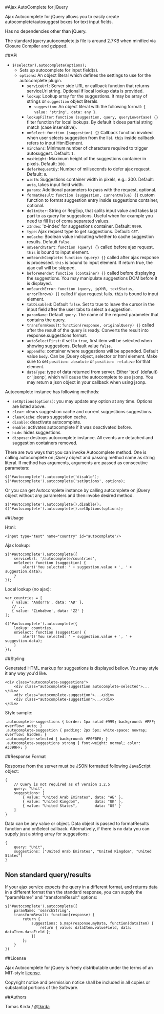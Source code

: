 #Ajax AutoComplete for jQuery

Ajax Autocomplete for jQuery allows you to easily create 
autocomplete/autosuggest boxes for text input fields.

Has no dependencies other than jQuery.

The standard jquery.autocomplete.js file is around 2.7KB when minified via Closure Compiler and gzipped.

##API

* `$(selector).autocomplete(options);`
    * Sets up autocomplete for input field(s).
    * `options`: An object literal which defines the settings to use for the autocomplete plugin.
        * `serviceUrl`: Server side URL or callback function that returns serviceUrl string. Optional if local lookup data is provided.
        * `lookup`: Lookup array for the suggestions. It may be array of strings or `suggestion` object literals.
            * `suggestion`: An object literal with the following format: `{ value: 'string', data: any }`.
        * `lookupFilter`: `function (suggestion, query, queryLowerCase) {}` filter function for local lookups. By default it does partial string match (case insensitive).
        * `onSelect`: `function (suggestion) {}` Callback function invoked when user selects suggestion 
          from the list. `this` inside callback refers to input HtmlElement.
        * `minChars`: Minimum number of characters required to trigger autosuggest. Default: `1`.
        * `maxHeight`: Maximum height of the suggestions container in pixels. Default: `300`.
        * `deferRequestBy`: Number of miliseconds to defer ajax request. Default: `0`.
        * `width`: Suggestions container width in pixels, e.g.: 300. Default: `auto`, takes input field width.
        * `params`: Additional parameters to pass with the request, optional.
        * `formatResult`: `function (suggestion, currentValue) {}` custom function to 
          format suggestion entry inside suggestions container, optional. 
        * `delimiter`: String or RegExp, that splits input value and takes last part to as query for suggestions.
          Useful when for example you need to fill list of  coma separated values.
        * `zIndex`: 'z-index' for suggestions container. Default: `9999`.
        * `type`: Ajax request type to get suggestions. Default: `GET`.
        * `noCache`: Boolean value indicating whether to cache suggestion results. Default `false`.
        * `onSearchStart`: `function (query) {}` called before ajax request. `this` is bound to input element.
        * `onSearchComplete`: `function (query) {}` called after ajax response is processed. `this` is bound to input element. If return true, the ajax call will be skipped.
        * `beforeRender`: `function (container) {}` called before displaying the suggestions. You may manipulate suggestions DOM before it is displayed.
        * `onSearchError`: `function (query, jqXHR, textStatus, errorThrown) {}` called if ajax request fails. `this` is bound to input element.
        * `tabDisabled`: Default `false`. Set to true to leave the cursor in the input field after the user tabs to select a suggestion.
        * `paramName`: Default `query`. The name of the request parameter that contains the query.
        * `transformResult`: `function(response, originalQuery) {}` called after the result of the query is ready. Converts the result into response.suggestions format.
        * `autoSelectFirst`: if set to `true`, first item will be selected when showing suggestions. Default value `false`.
        * `appendTo`: container where suggestions will be appended. Default value `body`. Can be jQuery object, selector or html element. Make sure to set `position: absolute` or `position: relative` for that element.
        * `dataType`: type of data returned from server. Either 'text' (default) or 'jsonp', which will cause the autocomplete to use jsonp. You may return a json object in your callback when using jsonp.

Autocomplete instance has following methods:

* `setOptions(options)`: you may update any option at any time. Options are listed above.
* `clear`: clears suggestion cache and current suggestions suggestions.
* `clearCache`: clears suggestion cache.
* `disable`: deactivate autocomplete.
* `enable`: activates autocomplete if it was deactivated before.
* `hide`: hides suggestions.
* `dispose`: destroys autocomplete instance. All events are detached and suggestion containers removed.

There are two ways that you can invoke Autocomplete method. One is calling autocomplete on jQuery object and passing method name as string literal. 
If method has arguments, arguments are passed as consecutive parameters:

    $('#autocomplete').autocomplete('disable');
    $('#autocomplete').autocomplete('setOptions', options);

Or you can get Autocomplete instance by calling autcomplete on jQuery object without any parameters and then invoke desired method.

    $('#autocomplete').autocomplete().disable();
    $('#autocomplete').autocomplete().setOptions(options);

##Usage

Html:

    <input type="text" name="country" id="autocomplete"/>

Ajax lookup:

    $('#autocomplete').autocomplete({
        serviceUrl: '/autocomplete/countries',
        onSelect: function (suggestion) {
            alert('You selected: ' + suggestion.value + ', ' + suggestion.data);
        }
    });

Local lookup (no ajax):

    var countries = [
       { value: 'Andorra', data: 'AD' },
       // ...
       { value: 'Zimbabwe', data: 'ZZ' }
    ];

    $('#autocomplete').autocomplete({
        lookup: countries,
        onSelect: function (suggestion) {
            alert('You selected: ' + suggestion.value + ', ' + suggestion.data);
        }
    });

##Styling

Generated HTML markup for suggestions is displayed bellow. You may style it any way you'd like.

    <div class="autocomplete-suggestions">
        <div class="autocomplete-suggestion autocomplete-selected">...</div>
        <div class="autocomplete-suggestion">...</div>
        <div class="autocomplete-suggestion">...</div>
    </div>

Style sample:

    .autocomplete-suggestions { border: 1px solid #999; background: #FFF; overflow: auto; }
    .autocomplete-suggestion { padding: 2px 5px; white-space: nowrap; overflow: hidden; }
    .autocomplete-selected { background: #F0F0F0; }
    .autocomplete-suggestions strong { font-weight: normal; color: #3399FF; }

##Response Format

Response from the server must be JSON formatted following JavaScript object:

    {
        // Query is not required as of version 1.2.5
        query: "Unit",
        suggestions: [
            { value: "United Arab Emirates", data: "AE" },
            { value: "United Kingdom",       data: "UK" },
            { value: "United States",        data: "US" }
        ]
    }

Data can be any value or object. Data object is passed to formatResults function 
and onSelect callback. Alternatively, if there is no data you can 
supply just a string array for suggestions:

    {
        query: "Unit",
        suggestions: ["United Arab Emirates", "United Kingdom", "United States"]
    }

## Non standard query/results

If your ajax service expects the query in a different format, and returns data in a different format than the standard response,
you can supply the "paramName" and "transformResult" options:

    $('#autocomplete').autocomplete({
        paramName: 'searchString',
        transformResult: function(response) {
            return {
                suggestions: $.map(response.myData, function(dataItem) {
                    return { value: dataItem.valueField, data: dataItem.dataField };
                })
            };
        }
    })


##License

Ajax Autocomplete for jQuery is freely distributable under the 
terms of an MIT-style [license](https://github.com/devbridge/jQuery-Autocomplete/blob/master/dist/license.txt).

Copyright notice and permission notice shall be included in all 
copies or substantial portions of the Software.

##Authors

Tomas Kirda / [@tkirda](https://twitter.com/tkirda)
